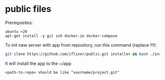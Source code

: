 # public files

Prerequisites:
```
ubuntu >20
apt-get install -y git ssh docker.io docker-compose
```

To init new server with app from repository, run this command (replace <path-to-repo>!!!):
```bash
git clone https://github.com/iflixer/public.git installer && bash ./installer/init.sh <path-to-repo> && rm -rf installer
```
It will install the app to the ~/app

```
<path-to-repo> should be like "username/project.git"
```
